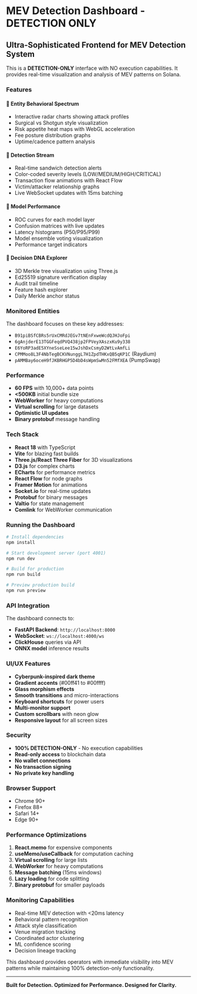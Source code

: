 # MEV Detection Dashboard - DETECTION ONLY

## Ultra-Sophisticated Frontend for MEV Detection System

This is a **DETECTION-ONLY** interface with NO execution capabilities. It provides real-time visualization and analysis of MEV patterns on Solana.

### Features

#### 🎯 Entity Behavioral Spectrum
- Interactive radar charts showing attack profiles
- Surgical vs Shotgun style visualization
- Risk appetite heat maps with WebGL acceleration
- Fee posture distribution graphs
- Uptime/cadence pattern analysis

#### 🚨 Detection Stream
- Real-time sandwich detection alerts
- Color-coded severity levels (LOW/MEDIUM/HIGH/CRITICAL)
- Transaction flow animations with React Flow
- Victim/attacker relationship graphs
- Live WebSocket updates with 15ms batching

#### 🧠 Model Performance
- ROC curves for each model layer
- Confusion matrices with live updates
- Latency histograms (P50/P95/P99)
- Model ensemble voting visualization
- Performance target indicators

#### 🧬 Decision DNA Explorer
- 3D Merkle tree visualization using Three.js
- Ed25519 signature verification display
- Audit trail timeline
- Feature hash explorer
- Daily Merkle anchor status

### Monitored Entities

The dashboard focuses on these key addresses:
- `B91piBSfCBRs5rUxCMRdJEGv7tNEnFxweWcdQJHJoFpi`
- `6gAnjderE13TGGFeqdPVQ438jp2FPVeyXAszxKu9y338`
- `E6YoRP3adE5XYneSseLee15wJshDxCsmyD2WtLvAmfLi`
- `CPMMoo8L3F4NbTegBCKVNunggL7H1ZpdTHKxQB5qKP1C` (Raydium)
- `pAMMBay6oceH9fJKBRHGP5D4bD4sWpmSwMn52FMfXEA` (PumpSwap)

### Performance

- **60 FPS** with 10,000+ data points
- **<500KB** initial bundle size
- **WebWorker** for heavy computations
- **Virtual scrolling** for large datasets
- **Optimistic UI updates**
- **Binary protobuf** message handling

### Tech Stack

- **React 18** with TypeScript
- **Vite** for blazing fast builds
- **Three.js/React Three Fiber** for 3D visualizations
- **D3.js** for complex charts
- **ECharts** for performance metrics
- **React Flow** for node graphs
- **Framer Motion** for animations
- **Socket.io** for real-time updates
- **Protobuf** for binary messages
- **Valtio** for state management
- **Comlink** for WebWorker communication

### Running the Dashboard

```bash
# Install dependencies
npm install

# Start development server (port 4001)
npm run dev

# Build for production
npm run build

# Preview production build
npm run preview
```

### API Integration

The dashboard connects to:
- **FastAPI Backend**: `http://localhost:8000`
- **WebSocket**: `ws://localhost:4000/ws`
- **ClickHouse** queries via API
- **ONNX model** inference results

### UI/UX Features

- **Cyberpunk-inspired dark theme**
- **Gradient accents** (#00ff41 to #00ffff)
- **Glass morphism effects**
- **Smooth transitions** and micro-interactions
- **Keyboard shortcuts** for power users
- **Multi-monitor support**
- **Custom scrollbars** with neon glow
- **Responsive layout** for all screen sizes

### Security

- **100% DETECTION-ONLY** - No execution capabilities
- **Read-only access** to blockchain data
- **No wallet connections**
- **No transaction signing**
- **No private key handling**

### Browser Support

- Chrome 90+
- Firefox 88+
- Safari 14+
- Edge 90+

### Performance Optimizations

1. **React.memo** for expensive components
2. **useMemo/useCallback** for computation caching
3. **Virtual scrolling** for large lists
4. **WebWorker** for heavy computations
5. **Message batching** (15ms windows)
6. **Lazy loading** for code splitting
7. **Binary protobuf** for smaller payloads

### Monitoring Capabilities

- Real-time MEV detection with <20ms latency
- Behavioral pattern recognition
- Attack style classification
- Venue migration tracking
- Coordinated actor clustering
- ML confidence scoring
- Decision lineage tracking

This dashboard provides operators with immediate visibility into MEV patterns while maintaining 100% detection-only functionality.

---

**Built for Detection. Optimized for Performance. Designed for Clarity.**
